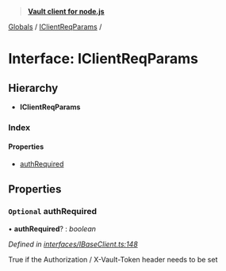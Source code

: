 > **[Vault client for node.js](../README.md)**

[Globals](../globals.md) / [IClientReqParams](iclientreqparams.md) /

# Interface: IClientReqParams

## Hierarchy

* **IClientReqParams**

### Index

#### Properties

* [authRequired](iclientreqparams.md#optional-authrequired)

## Properties

### `Optional` authRequired

• **authRequired**? : *boolean*

*Defined in [interfaces/IBaseClient.ts:148](https://github.com/theogravity/vault-tacular/blob/7a596ac/src/interfaces/IBaseClient.ts#L148)*

True if the Authorization / X-Vault-Token header needs to be set